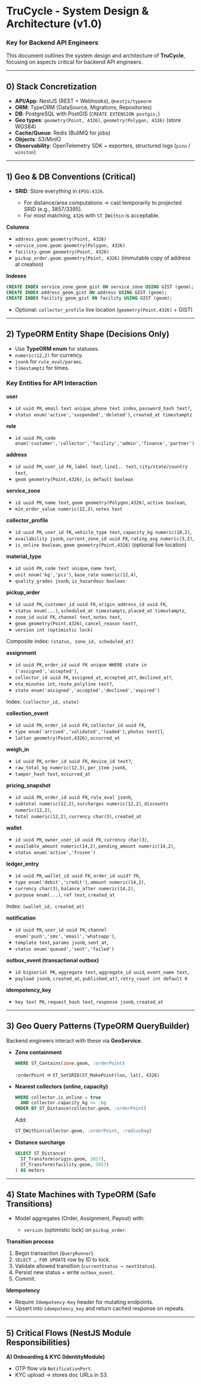 # TruCycle - System Design & Architecture (v1.0)

### Key for Backend API Engineers

This document outlines the system design and architecture of **TruCycle**, focusing on aspects critical for backend API engineers.

---

## 0) Stack Concretization

* **API/App**: NestJS (REST + Webhooks), `@nestjs/typeorm`
* **ORM**: TypeORM (DataSource, Migrations, Repositories)
* **DB**: PostgreSQL with PostGIS (`CREATE EXTENSION postgis;`)
* **Geo types**: `geometry(Point, 4326)`, `geometry(Polygon, 4326)` (store WGS84)
* **Cache/Queue**: Redis (BullMQ for jobs)
* **Objects**: S3/MinIO
* **Observability**: OpenTelemetry SDK + exporters, structured logs (`pino` / `winston`)

---

## 1) Geo & DB Conventions (Critical)

* **SRID**: Store everything in `EPSG:4326`.

  * For distance/area computations → cast temporarily to projected SRID (e.g., 3857/3395).
  * For most matching, `4326` with `ST_DWithin` is acceptable.

**Columns**

* `address.geom`: `geometry(Point, 4326)`
* `service_zone.geom`: `geometry(Polygon, 4326)`
* `facility.geom`: `geometry(Point, 4326)`
* `pickup_order.geom`: `geometry(Point, 4326)` (immutable copy of address at creation)

**Indexes**

```sql
CREATE INDEX service_zone_geom_gist ON service_zone USING GIST (geom);
CREATE INDEX address_geom_gist ON address USING GIST (geom);
CREATE INDEX facility_geom_gist ON facility USING GIST (geom);
```

* Optional: `collector_profile` live location (`geometry(Point,4326)` + GIST)

---

## 2) TypeORM Entity Shape (Decisions Only)

* Use **TypeORM enum** for statuses.
* `numeric(12,2)` for currency.
* `jsonb` for `rule_eval/params`.
* `timestamptz` for times.

### Key Entities for API Interaction

**user**

* `id uuid PK`, `email text unique`, `phone text index`, `password_hash text?`,
* `status enum('active','suspended','deleted')`, `created_at timestamptz`

**role**

* `id uuid PK`, `code enum('customer','collector','facility','admin','finance','partner')`

**address**

* `id uuid PK`, `user_id FK`, `label text`, `line1.. text`, `city/state/country text`,
* `geom geometry(Point,4326)`, `is_default boolean`

**service\_zone**

* `id uuid PK`, `name text`, `geom geometry(Polygon,4326)`, `active boolean`,
* `min_order_value numeric(12,2)`, `notes text`

**collector\_profile**

* `id uuid PK`, `user_id FK`, `vehicle_type text`, `capacity_kg numeric(10,2)`,
* `availability jsonb`, `current_zone_id uuid FK`, `rating_avg numeric(3,2)`,
* `is_online boolean`, `geom geometry(Point,4326)` (optional live location)

**material\_type**

* `id uuid PK`, `code text unique`, `name text`,
* `unit enum('kg','pcs')`, `base_rate numeric(12,4)`,
* `quality_grades jsonb`, `is_hazardous boolean`

**pickup\_order**

* `id uuid PK`, `customer_id uuid FK`, `origin_address_id uuid FK`,
* `status enum(...)`, `scheduled_at timestamptz`, `placed_at timestamptz`,
* `zone_id uuid FK`, `channel text`, `notes text`,
* `geom geometry(Point,4326)`, `cancel_reason text?`,
* `version int (optimistic lock)`

Composite index: `(status, zone_id, scheduled_at)`

**assignment**

* `id uuid PK`, `order_id uuid FK unique WHERE state in ('assigned','accepted')`,
* `collector_id uuid FK`, `assigned_at`, `accepted_at?`, `declined_at?`,
* `eta_minutes int`, `route_polyline text?`,
* `state enum('assigned','accepted','declined','expired')`

Index: `(collector_id, state)`

**collection\_event**

* `id uuid PK`, `order_id uuid FK`, `collector_id uuid FK`,
* `type enum('arrived','validated','loaded')`, `photos text[]`,
* `latlon geometry(Point,4326)`, `occurred_at`

**weigh\_in**

* `id uuid PK`, `order_id uuid FK`, `device_id text?`,
* `raw_total_kg numeric(12,3)`, `per_item jsonb`,
* `tamper_hash text`, `occurred_at`

**pricing\_snapshot**

* `id uuid PK`, `order_id uuid FK`, `rule_eval jsonb`,
* `subtotal numeric(12,2)`, `surcharges numeric(12,2)`, `discounts numeric(12,2)`,
* `total numeric(12,2)`, `currency char(3)`, `created_at`

**wallet**

* `id uuid PK`, `owner_user_id uuid FK`, `currency char(3)`,
* `available_amount numeric(14,2)`, `pending_amount numeric(14,2)`,
* `status enum('active','frozen')`

**ledger\_entry**

* `id uuid PK`, `wallet_id uuid FK`, `order_id uuid? FK`,
* `type enum('debit','credit')`, `amount numeric(14,2)`,
* `currency char(3)`, `balance_after numeric(14,2)`,
* `purpose enum(...)`, `ref text`, `created_at`

Index: `(wallet_id, created_at)`

**notification**

* `id uuid PK`, `user_id uuid FK`, `channel enum('push','sms','email','whatsapp')`,
* `template text`, `params jsonb`, `sent_at`,
* `status enum('queued','sent','failed')`

**outbox\_event (transactional outbox)**

* `id bigserial PK`, `aggregate text`, `aggregate_id uuid`, `event_name text`,
* `payload jsonb`, `created_at`, `published_at?`, `retry_count int default 0`

**idempotency\_key**

* `key text PK`, `request_hash text`, `response jsonb`, `created_at`

---

## 3) Geo Query Patterns (TypeORM QueryBuilder)

Backend engineers interact with these via **GeoService**.

* **Zone containment**

  ```sql
  WHERE ST_Contains(zone.geom, :orderPoint)
  ```

  `:orderPoint` → `ST_SetSRID(ST_MakePoint(lon, lat), 4326)`

* **Nearest collectors (online, capacity)**

  ```sql
  WHERE collector.is_online = true 
    AND collector.capacity_kg >= :kg
  ORDER BY ST_Distance(collector.geom, :orderPoint)
  ```

  Add:

  ```sql
  ST_DWithin(collector.geom, :orderPoint, :radiusDeg)
  ```

* **Distance surcharge**

  ```sql
  SELECT ST_Distance(
    ST_Transform(origin.geom, 3857), 
    ST_Transform(facility.geom, 3857)
  ) AS meters
  ```

---

## 4) State Machines with TypeORM (Safe Transitions)

* Model aggregates (Order, Assignment, Payout) with:

  * `version` (optimistic lock) on `pickup_order`.

**Transition process**

1. Begin transaction (`QueryRunner`).
2. `SELECT … FOR UPDATE` row by ID to lock.
3. Validate allowed transition (`currentStatus → nextStatus`).
4. Persist new status + write `outbox_event`.
5. Commit.

**Idempotency**

* Require `Idempotency-Key` header for mutating endpoints.
* Upsert into `idempotency_key` and return cached response on repeats.

---

## 5) Critical Flows (NestJS Module Responsibilities)

**A) Onboarding & KYC (IdentityModule)**

* OTP flow via `NotificationPort`.
* KYC upload → stores doc URLs in S3.